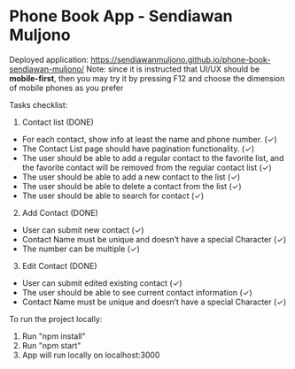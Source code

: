 # Phone Book App - Sendiawan Muljono
Deployed application: https://sendiawanmuljono.github.io/phone-book-sendiawan-muljono/
Note: since it is instructed that UI/UX should be **mobile-first**, then you may try it by pressing F12 and choose the dimension of mobile phones as you prefer

Tasks checklist:
1) Contact list (DONE)
-  For each contact, show info at least the name and phone number. (✓)
-  The Contact List page should have pagination functionality. (✓)
-  The user should be able to add a regular contact to the favorite list, and the favorite contact will be removed from the regular contact list (✓)
-  The user should be able to add a new contact to the list (✓)
-  The user should be able to delete a contact from the list (✓)
-  The user should be able to search for contact (✓)
2) Add Contact (DONE)
-  User can submit new contact (✓)
-  Contact Name must be unique and doesn’t have a special Character (✓)
-  The number can be multiple (✓)
3) Edit Contact (DONE)
-  User can submit edited existing contact (✓)
-  The user should be able to see current contact information (✓)
-  Contact Name must be unique and doesn’t have a special Character (✓)

To run the project locally:
1. Run "npm install"
2. Run "npm start"
3. App will run locally on localhost:3000
